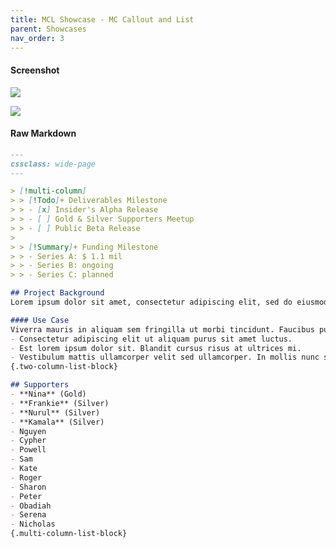 ```yaml
---
title: MCL Showcase - MC Callout and List
parent: Showcases
nav_order: 3
---
```


#### Screenshot

![](https://raw.githubusercontent.com/efemkay/obsidian-modular-css-layout/main/docs/assets/showcase-mc-callout-and-list.png)

![](https://raw.githubusercontent.com/efemkay/obsidian-modular-css-layout/main/Showcases/Multi%20Column%20Callout%20and%20List/MCL%20Showcase%20-%20MC%20Callout%20and%20List.png)

#### Raw Markdown

```md
---
cssclass: wide-page
---

> [!multi-column]
> > [!Todo]+ Deliverables Milestone
> > - [x] Insider's Alpha Release
> > - [ ] Gold & Silver Supporters Meetup
> > - [ ] Public Beta Release
>
> > [!Summary]+ Funding Milestone
> > - Series A: $ 1.1 mil
> > - Series B: ongoing
> > - Series C: planned

## Project Background
Lorem ipsum dolor sit amet, consectetur adipiscing elit, sed do eiusmod tempor incididunt ut labore et dolore magna aliqua. Interdum velit euismod in pellentesque massa placerat duis. Bibendum arcu vitae elementum curabitur vitae nunc. Quis ipsum suspendisse ultrices gravida. Risus in hendrerit gravida rutrum quisque non tellus.

#### Use Case
Viverra mauris in aliquam sem fringilla ut morbi tincidunt. Faucibus pulvinar elementum integer enim neque volutpat ac tincidunt vitae. Urna et pharetra pharetra massa massa ultricies. Ultrices eros in cursus turpis massa tincidunt. Ullamcorper velit sed ullamcorper morbi. Ornare quam viverra orci sagittis eu. Tortor dignissim convallis aenean et tortor at.
- Consectetur adipiscing elit ut aliquam purus sit amet luctus.
- Est lorem ipsum dolor sit. Blandit cursus risus at ultrices mi.
- Vestibulum mattis ullamcorper velit sed ullamcorper. In mollis nunc sed id semper risus in.
{.two-column-list-block}

## Supporters
- **Nina** (Gold)
- **Frankie** (Silver)
- **Nurul** (Silver)
- **Kamala** (Silver)
- Nguyen
- Cypher
- Powell
- Sam
- Kate
- Roger
- Sharon
- Peter
- Obadiah
- Serena
- Nicholas
{.multi-column-list-block}

```
